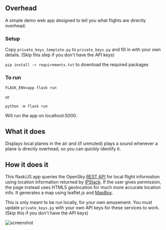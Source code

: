 ## Overhead

A simple demo web app designed to tell you what flights are directly overhead.

### Setup

Copy `private_keys_template.py` to `private_keys.py` and fill in with your own details. (Skip this step if you don't have the API keys)

`pip install -r requirements.txt` to download the required packages

### To run

`FLASK_ENV=app flask run`

or

`python -m flask run`

Will run the app on localhost:5000.

## What it does

Displays local planes in the air and (if unmuted) plays a sound whenever a plane is directly overhead, so you can quickly identify it.

## How it does it

This flask/JS app queries the OpenSky [REST API](https://opensky-network.org/apidoc/rest.html) for local flight information using location information returned by [IPStack](https://ipstack.com/). If the user gives permission, the page instead uses HTML5 geolocation for much more accurate location info. It generates a map using leaflet.js and [MapBox](https://www.mapbox.com/).

This is only meant to be run locally, for your own amusement. You must update `private_keys.py` with your own API keys for these services to work. (Skip this if you don't have the API keys)

![screenshot](assets/screenshot.png)